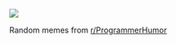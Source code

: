 ![](https://preview.redd.it/5x5b930rvjif1.png?width=640&crop=smart&auto=webp&s=ad69e18b0de40d033e21eb18edb42e977afbf9df)

 Random memes from [r/ProgrammerHumor](https://www.reddit.com/r/ProgrammerHumor/)
